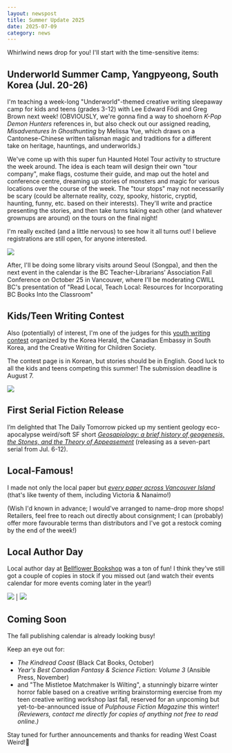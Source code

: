 ```yaml
---
layout: newspost
title: Summer Update 2025
date: 2025-07-09
category: news
---
```


Whirlwind news drop for you! I'll start with the time-sensitive items:

## Underworld Summer Camp, Yangpyeong, South Korea (Jul. 20-26)

I'm teaching a week-long "Underworld"-themed creative writing sleepaway camp for kids and teens (grades 3-12) with Lee Edward Födi and Greg Brown next week! (OBVIOUSLY, we're gonna find a way to shoehorn *K-Pop Demon Hunters* references in, but also check out our assigned reading, *Misadventures In Ghosthunting* by Melissa Yue, which draws on a Cantonese-Chinese written talisman magic and traditions for a different take on heritage, hauntings, and underworlds.)

We've come up with this super fun Haunted Hotel Tour activity to structure the week around. The idea is each team will design their own "tour company", make flags, costume their guide, and map out the hotel and conference centre, dreaming up stories of monsters and magic for various locations over the course of the week. The "tour stops" may not necessarily be scary (could be alternate reality, cozy, spooky, historic, cryptid, haunting, funny, etc. based on their interests). They'll write and practice presenting the stories, and then take turns taking each other (and whatever grownups are around) on the tours on the final night!

I'm really excited (and a little nervous) to see how it all turns out! I believe registrations are still open, for anyone interested.

![](https://mcusercontent.com/5d9ccc35d544fcc85135fb8ae/images/ce80a489-01f3-7d6f-5a2a-53dbf22eb53c.jpg)

After, I'll be doing some library visits around Seoul (Songpa), and then the next event in the calendar is the BC Teacher-Librarians’ Association Fall Conference on October 25 in Vancouver, where I'll be moderating CWILL BC's presentation of "Read Local, Teach Local: Resources for Incorporating BC Books Into the Classroom" 

## Kids/Teen Writing Contest

Also (potentially) of interest, I'm one of the judges for this [youth writing contest](https://www.heraldenglish.com/khecw/intro.php) organized by the Korea Herald, the Canadian Embassy in South Korea, and the Creative Writing for Children Society.

The contest page is in Korean, but stories should be in English. Good luck to all the kids and teens competing this summer! The submission deadline is August 7.

![](https://mcusercontent.com/5d9ccc35d544fcc85135fb8ae/images/ac83e7be-66f9-d4b7-070a-e7ef7785cd0a.png)

## First Serial Fiction Release

I’m delighted that The Daily Tomorrow picked up my sentient geology eco-apocalypse weird/soft SF short [*Geosapiology: a brief history of geogenesis, the Stones, and the Theory of Appeasement*](https://dailytomorrow.substack.com/p/geosapiology-part-one) (releasing as a seven-part serial from Jul. 6-12).

## Local-Famous!

I made not only the local paper but [*every paper across Vancouver Island*](https://www.vicnews.com/home2/vancouver-island-author-wins-2-best-of-awards-leans-into-the-weird-and-the-fantastic-8114599) (that's like twenty of them, including Victoria & Nanaimo!)

(Wish I'd known in advance; I would've arranged to name-drop more shops! Retailers, feel free to reach out directly about consignment; I can (probably) offer more favourable terms than distributors and I've got a restock coming by the end of the week!)

## Local Author Day

Local author day at [Bellflower Bookshop](https://bellflowerbookshop.ca/) was a ton of fun! I think they've still got a couple of copies in stock if you missed out (and watch their events calendar for more events coming later in the year!)

![](https://mcusercontent.com/5d9ccc35d544fcc85135fb8ae/images/e291009d-1734-ce03-490a-b80a6096a813.jpg) | ![](https://mcusercontent.com/5d9ccc35d544fcc85135fb8ae/images/60597027-1134-7a13-60b8-36c342c4fb96.jpg)

## Coming Soon

The fall publishing calendar is already looking busy!

Keep an eye out for:

 - *The Kindread Coast* (Black Cat Books, October)
 - *Year's Best Canadian Fantasy & Science Fiction: Volume 3* (Ansible Press, November)
 - and "The Mistletoe Matchmaker Is Wilting", a stunningly bizarre winter horror fable based on a creative writing brainstorming exercise from my teen creative writing workshop last fall, reserved for an unpcoming but yet-to-be-announced issue of *Pulphouse Fiction Magazine* this winter!
*(Reviewers, contact me directly for copies of anything not free to read online.)*

Stay tuned for further announcements and thanks for reading West Coast Weird!🖤
